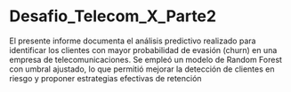 # Desafio_Telecom_X_Parte2
El presente informe documenta el análisis predictivo realizado para identificar los clientes con mayor probabilidad de evasión (churn) en una empresa de telecomunicaciones. Se empleó un modelo de Random Forest con umbral ajustado, lo que permitió mejorar la detección de clientes en riesgo y proponer estrategias efectivas de retención
